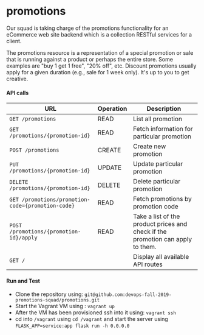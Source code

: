 # promotions
Our squad is taking charge of the promotions functionality for an eCommerce web site backend which is a collection RESTful services for a client. 

The promotions resource is a representation of a special promotion or sale that is running
against a product or perhaps the entire store. Some examples are "buy 1 get 1 free", "20% off",
etc. Discount promotions usually apply for a given duration (e.g., sale for 1 week only). It's up to
you to get creative.

#### API calls
URL | Operation | Description
-- | -- | --
`GET /promotions` | READ | List all promotion
`GET /promotions/{promotion-id}` | READ | Fetch information for particular promotion
`POST /promotions` | CREATE | Create new promotion
`PUT /promotions/{promotion-id}` | UPDATE | Update particular promotion
`DELETE /promotions/{promotion-id}` | DELETE | Delete particular promotion
`GET /promotions/promotion-code={promotion-code}` | READ | Fetch promotions by promotion code
`POST /promotions/{promotion-id}/apply` | READ | Take a list of the product prices and check if the promotion can apply to them.
`GET /` |  | Display all available API routes


#### Run and Test
- Clone the repository using: `git@github.com:devops-fall-2019-promotions-squad/promotions.git`
- Start the Vagrant VM using : `vagrant up`
- After the VM has been provisioned ssh into it using: `vagrant ssh`
- cd into `/vagrant` using `cd /vagrant` and start the server using `FLASK_APP=service:app flask run -h 0.0.0.0`